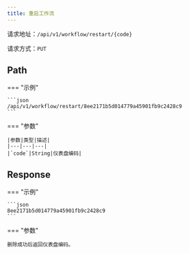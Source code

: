 ```yaml
---
title: 重启工作流
---
```


请求地址：`/api/v1/workflow/restart/{code}`

请求方式：`PUT`

## Path

=== "示例"

    ```json
    /api/v1/workflow/restart/8ee2171b5d014779a45901fb9c2428c9
    ```

=== "参数"

    |参数|类型|描述|
    |---|---|---|
    |`code`|String|仪表盘编码|

## Response

=== "示例"

    ```json
    8ee2171b5d014779a45901fb9c2428c9
    ```

=== "参数"

    删除成功后返回仪表盘编码。
